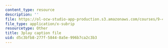 ```yaml
---
content_type: resource
description: ''
file: https://ol-ocw-studio-app-production.s3.amazonaws.com/courses/9-40-introduction-to-neural-computation-spring-2018/d5c3bfb8277f58448a5e996b7ca2c3b3_Yjeexoq_WAI.vtt
file_type: application/x-subrip
resourcetype: Other
title: 3play caption file
uid: d5c3bfb8-277f-5844-8a5e-996b7ca2c3b3
---
```

